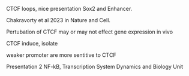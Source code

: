 
CTCF loops, nice presentation Sox2 and Enhancer. 

Chakravorty et al 2023 in Nature and Cell. 

Pertubation of CTCF may or may not effect gene expression in vivo

CTCF induce, isolate

weaker promoter are more sentitive to CTCF

Presentation 2
NF-kB, Transcription System Dynamics and Biology Unit